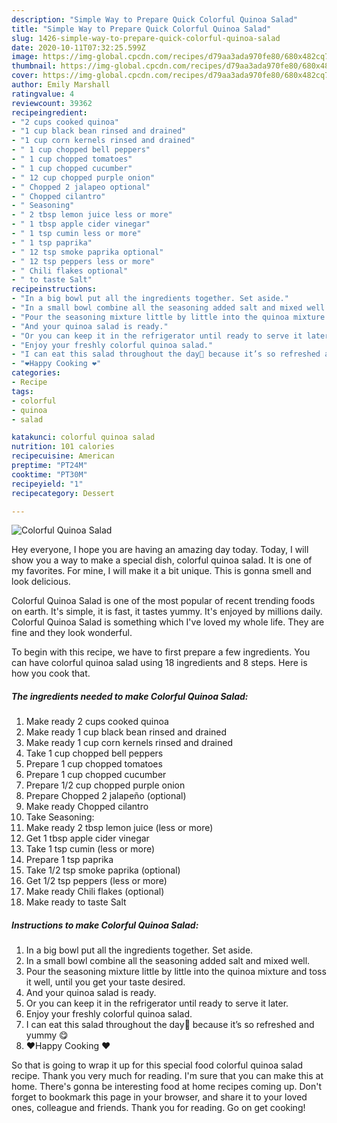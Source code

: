 ```yaml
---
description: "Simple Way to Prepare Quick Colorful Quinoa Salad"
title: "Simple Way to Prepare Quick Colorful Quinoa Salad"
slug: 1426-simple-way-to-prepare-quick-colorful-quinoa-salad
date: 2020-10-11T07:32:25.599Z
image: https://img-global.cpcdn.com/recipes/d79aa3ada970fe80/680x482cq70/colorful-quinoa-salad-recipe-main-photo.jpg
thumbnail: https://img-global.cpcdn.com/recipes/d79aa3ada970fe80/680x482cq70/colorful-quinoa-salad-recipe-main-photo.jpg
cover: https://img-global.cpcdn.com/recipes/d79aa3ada970fe80/680x482cq70/colorful-quinoa-salad-recipe-main-photo.jpg
author: Emily Marshall
ratingvalue: 4
reviewcount: 39362
recipeingredient:
- "2 cups cooked quinoa"
- "1 cup black bean rinsed and drained"
- "1 cup corn kernels rinsed and drained"
- " 1 cup chopped bell peppers"
- " 1 cup chopped tomatoes"
- " 1 cup chopped cucumber"
- " 12 cup chopped purple onion"
- " Chopped 2 jalapeo optional"
- " Chopped cilantro"
- " Seasoning"
- " 2 tbsp lemon juice less or more"
- " 1 tbsp apple cider vinegar"
- " 1 tsp cumin less or more"
- " 1 tsp paprika"
- " 12 tsp smoke paprika optional"
- " 12 tsp peppers less or more"
- " Chili flakes optional"
- " to taste Salt"
recipeinstructions:
- "In a big bowl put all the ingredients together. Set aside."
- "In a small bowl combine all the seasoning added salt and mixed well."
- "Pour the seasoning mixture little by little into the quinoa mixture and toss it well, until you get your taste desired."
- "And your quinoa salad is ready."
- "Or you can keep it in the refrigerator until ready to serve it later."
- "Enjoy your freshly colorful quinoa salad."
- "I can eat this salad throughout the day🥰 because it’s so refreshed and yummy 😋"
- "❤️Happy Cooking ❤️"
categories:
- Recipe
tags:
- colorful
- quinoa
- salad

katakunci: colorful quinoa salad 
nutrition: 101 calories
recipecuisine: American
preptime: "PT24M"
cooktime: "PT30M"
recipeyield: "1"
recipecategory: Dessert

---
```



![Colorful Quinoa Salad](https://img-global.cpcdn.com/recipes/d79aa3ada970fe80/680x482cq70/colorful-quinoa-salad-recipe-main-photo.jpg)

Hey everyone, I hope you are having an amazing day today. Today, I will show you a way to make a special dish, colorful quinoa salad. It is one of my favorites. For mine, I will make it a bit unique. This is gonna smell and look delicious.

Colorful Quinoa Salad is one of the most popular of recent trending foods on earth. It's simple, it is fast, it tastes yummy. It's enjoyed by millions daily. Colorful Quinoa Salad is something which I've loved my whole life. They are fine and they look wonderful.




To begin with this recipe, we have to first prepare a few ingredients. You can have colorful quinoa salad using 18 ingredients and 8 steps. Here is how you cook that.

<!--inarticleads1-->

##### The ingredients needed to make Colorful Quinoa Salad:

1. Make ready 2 cups cooked quinoa
1. Make ready 1 cup black bean rinsed and drained
1. Make ready 1 cup corn kernels rinsed and drained
1. Take  1 cup chopped bell peppers
1. Prepare  1 cup chopped tomatoes
1. Prepare  1 cup chopped cucumber
1. Prepare  1/2 cup chopped purple onion
1. Prepare  Chopped 2 jalapeño (optional)
1. Make ready  Chopped cilantro
1. Take  Seasoning:
1. Make ready  2 tbsp lemon juice (less or more)
1. Get  1 tbsp apple cider vinegar
1. Take  1 tsp cumin (less or more)
1. Prepare  1 tsp paprika
1. Take  1/2 tsp smoke paprika (optional)
1. Get  1/2 tsp peppers (less or more)
1. Make ready  Chili flakes (optional)
1. Make ready  to taste Salt




<!--inarticleads2-->

##### Instructions to make Colorful Quinoa Salad:

1. In a big bowl put all the ingredients together. Set aside.
1. In a small bowl combine all the seasoning added salt and mixed well.
1. Pour the seasoning mixture little by little into the quinoa mixture and toss it well, until you get your taste desired.
1. And your quinoa salad is ready.
1. Or you can keep it in the refrigerator until ready to serve it later.
1. Enjoy your freshly colorful quinoa salad.
1. I can eat this salad throughout the day🥰 because it’s so refreshed and yummy 😋
1. ❤️Happy Cooking ❤️




So that is going to wrap it up for this special food colorful quinoa salad recipe. Thank you very much for reading. I'm sure that you can make this at home. There's gonna be interesting food at home recipes coming up. Don't forget to bookmark this page in your browser, and share it to your loved ones, colleague and friends. Thank you for reading. Go on get cooking!
